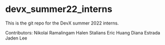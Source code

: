 # devx_summer22_interns
This is the git repo for the DevX summer 2022 interns.

Contributors: 
Nikolai Ramalingam
Halen Stalians
Eric Huang
Diana Estrada
Jaden Lee